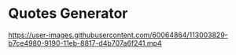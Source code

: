 # Quotes Generator


https://user-images.githubusercontent.com/60064864/113003829-b7ce4980-9190-11eb-8817-d4b707a6f241.mp4

